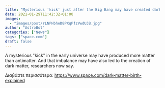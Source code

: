 ```yaml
---
title: "Mysterious 'kick' just after the Big Bang may have created dark matter"
date: 2021-01-29T11:42:32+01:00
images:
  - "images/post/rLNPHbheD8PXqPfzVwdU3B.jpg"
author: "AstroBot"
categories: ["News"]
tags: ["space.com"]
draft: false
---
```


A mysterious "kick" in the early universe may have produced more matter than antimatter. And that imbalance may have also led to the creation of dark matter, researchers now say. 

Διαβάστε περισσότερα: https://www.space.com/dark-matter-birth-explained
